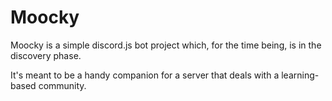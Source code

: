# Moocky

Moocky is a simple discord.js bot project which, for the time being, is in the discovery phase.

It's meant to be a handy companion for a server that deals with a learning-based community.
